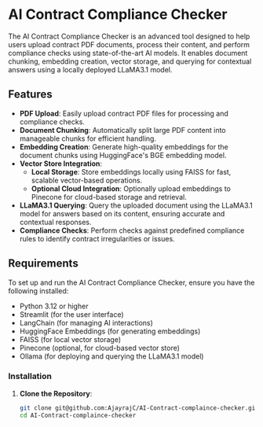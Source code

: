 # AI Contract Compliance Checker

The AI Contract Compliance Checker is an advanced tool designed to help users upload contract PDF documents, process their content, and perform compliance checks using state-of-the-art AI models. It enables document chunking, embedding creation, vector storage, and querying for contextual answers using a locally deployed LLaMA3.1 model.

## Features

- **PDF Upload**: Easily upload contract PDF files for processing and compliance checks.
- **Document Chunking**: Automatically split large PDF content into manageable chunks for efficient handling.
- **Embedding Creation**: Generate high-quality embeddings for the document chunks using HuggingFace's BGE embedding model.
- **Vector Store Integration**:
  - **Local Storage**: Store embeddings locally using FAISS for fast, scalable vector-based operations.
  - **Optional Cloud Integration**: Optionally upload embeddings to Pinecone for cloud-based storage and retrieval.
- **LLaMA3.1 Querying**: Query the uploaded document using the LLaMA3.1 model for answers based on its content, ensuring accurate and contextual responses.
- **Compliance Checks**: Perform checks against predefined compliance rules to identify contract irregularities or issues.

## Requirements

To set up and run the AI Contract Compliance Checker, ensure you have the following installed:

- Python 3.12 or higher
- Streamlit (for the user interface)
- LangChain (for managing AI interactions)
- HuggingFace Embeddings (for generating embeddings)
- FAISS (for local vector storage)
- Pinecone (optional, for cloud-based vector store)
- Ollama (for deploying and querying the LLaMA3.1 model)

### Installation

1. **Clone the Repository**:
   ```bash
   git clone git@github.com:AjayrajC/AI-Contract-complaince-checker.git
   cd AI-Contract-complaince-checker
